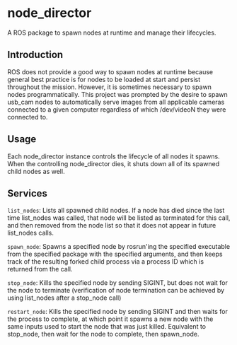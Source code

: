 # node_director
A ROS package to spawn nodes at runtime and manage their lifecycles.

## Introduction
ROS does not provide a good way to spawn nodes at runtime because general best practice is for nodes to be loaded at start and persist throughout the mission.  However, it is sometimes necessary to spawn nodes programmatically.  This project was prompted by the desire to spawn usb_cam nodes to automatically serve images from all applicable cameras connected to a given computer regardless of which /dev/videoN they were connected to.

## Usage
Each node_director instance controls the lifecycle of all nodes it spawns.  When the controlling node_director dies, it shuts down all of its spawned child nodes as well.

## Services
```list_nodes```: Lists all spawned child nodes.  If a node has died since the last time list_nodes was called, that node will be listed as terminated for this call, and then removed from the node list so that it does not appear in future list_nodes calls.

```spawn_node```: Spawns a specified node by rosrun'ing the specified executable from the specified package with the specified arguments, and then keeps track of the resulting forked child process via a process ID which is returned from the call.

```stop_node```: Kills the specified node by sending SIGINT, but does not wait for the node to terminate (verification of node termination can be achieved by using list_nodes after a stop_node call)

```restart_node```: Kills the specified node by sending SIGINT and then waits for the process to complete, at which point it spawns a new node with the same inputs used to start the node that was just killed.  Equivalent to stop_node, then wait for the node to complete, then spawn_node.
